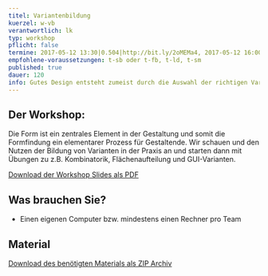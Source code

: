 ```yaml
---
titel: Variantenbildung
kuerzel: w-vb
verantwortlich: lk
typ: workshop
pflicht: false
termine: 2017-05-12 13:30|0.504|http://bit.ly/2oMEMa4, 2017-05-12 16:00|0.504|http://bit.ly/2qf86Xh
empfohlene-voraussetzungen: t-sb oder t-fb, t-ld, t-sm
published: true
dauer: 120
info: Gutes Design entsteht zumeist durch die Auswahl der richtigen Varianten für ein Teilproblem. Doch wie erzeuge ich systematisch Varianten?
---
```


## Der Workshop:
Die Form ist ein zentrales Element in der Gestaltung und somit die Formfindung ein elementarer Prozess für Gestaltende.
Wir schauen und den Nutzen der Bildung von Varianten in der Praxis an und starten dann mit Übungen zu z.B. Kombinatorik, Flächenaufteilung und GUI-Varianten.

<p><a href="/mi-bachelor-gdvk/download/workshop-variantenbildung/variantenbildung.pdf">Download der Workshop Slides als PDF</a></p>

## Was brauchen Sie?
- Einen eigenen Computer bzw. mindestens einen Rechner pro Team

## Material
<p><a href="/mi-bachelor-gdvk/download/workshop-variantenbildung/material-variantenbildung.zip">Download des benötigten Materials als ZIP Archiv</a></p>